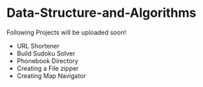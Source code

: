 # Data-Structure-and-Algorithms
Following Projects will be uploaded soon!
- URL Shortener
- Build Sudoku Solver
- Phonebook Directory 
- Creating a File zipper 
- Creating Map Navigator 
